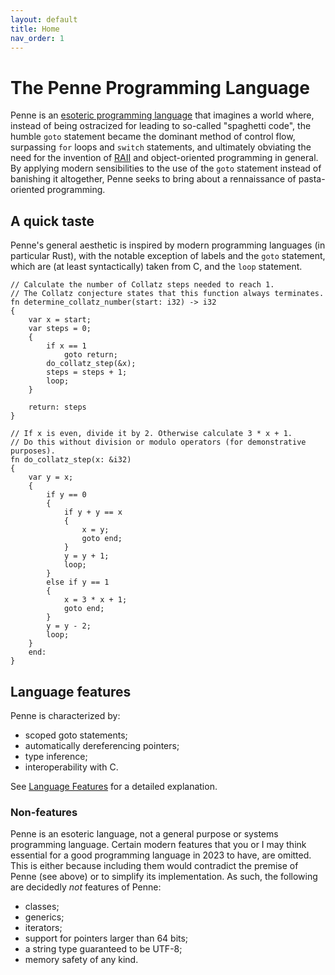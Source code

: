 ```yaml
---
layout: default
title: Home
nav_order: 1
---
```


# The Penne Programming Language

Penne is an [esoteric programming language](https://esolangs.org/wiki/Esoteric_programming_language) that imagines a world where, instead of being ostracized for leading to so-called "spaghetti code", the humble `goto` statement became the dominant method of control flow, surpassing `for` loops and `switch` statements, and ultimately obviating the need for the invention of [RAII](https://en.wikipedia.org/wiki/Resource_acquisition_is_initialization) and object-oriented programming in general.
By applying modern sensibilities to the use of the `goto` statement instead of banishing it altogether, Penne seeks to bring about a rennaissance of pasta-oriented programming.

## A quick taste

Penne's general aesthetic is inspired by modern programming languages (in particular Rust), with the notable exception of labels and the `goto` statement, which are (at least syntactically) taken from C, and the `loop` statement.

```penne
// Calculate the number of Collatz steps needed to reach 1.
// The Collatz conjecture states that this function always terminates.
fn determine_collatz_number(start: i32) -> i32
{
    var x = start;
    var steps = 0;
    {
        if x == 1
            goto return;
        do_collatz_step(&x);
        steps = steps + 1;
        loop;
    }

    return: steps
}

// If x is even, divide it by 2. Otherwise calculate 3 * x + 1.
// Do this without division or modulo operators (for demonstrative purposes).
fn do_collatz_step(x: &i32)
{
    var y = x;
    {
        if y == 0
        {
            if y + y == x
            {
                x = y;
                goto end;
            }
            y = y + 1;
            loop;
        }
        else if y == 1
        {
            x = 3 * x + 1;
            goto end;
        }
        y = y - 2;
        loop;
    }
    end:
}
```

## Language features

Penne is characterized by:

* scoped goto statements;
* automatically dereferencing pointers;
* type inference;
* interoperability with C.

See [Language Features](features.html) for a detailed explanation.

### Non-features

Penne is an esoteric language, not a general purpose or systems programming language. Certain modern features that you or I may think essential for a good programming language in 2023 to have, are omitted. This is either because including them would contradict the premise of Penne (see above) or to simplify its implementation.
As such, the following are decidedly *not* features of Penne:

* classes;
* generics;
* iterators;
* support for pointers larger than 64 bits;
* a string type guaranteed to be UTF-8;
* memory safety of any kind.
